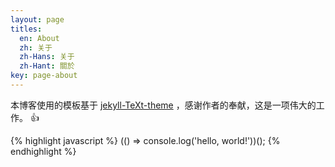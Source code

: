 ```yaml
---
layout: page
titles:
  en: About
  zh: 关于
  zh-Hans: 关于
  zh-Hant: 關於
key: page-about
---
```


本博客使用的模板基于 [jekyll-TeXt-theme](https://github.com/kitian616/jekyll-TeXt-theme) ，感谢作者的奉献，这是一项伟大的工作。 :+1:

{% highlight javascript %}
  (() => console.log('hello, world!'))();
{% endhighlight %}
